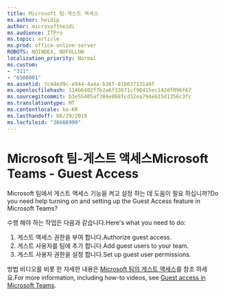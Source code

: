 ```yaml
---
title: Microsoft 팀-게스트 액세스
ms.author: heidip
author: microsoftheidi
ms.audience: ITPro
ms.topic: article
ms.prod: office-online-server
ROBOTS: NOINDEX, NOFOLLOW
localization_priority: Normal
ms.custom:
- "311"
- "6500001"
ms.assetid: 7c44ed9c-e944-4a4a-b36f-81b637131a9f
ms.openlocfilehash: 114b6402f7b2a6f33671cf90415ec142df096f67
ms.sourcegitcommit: b3e55405af384e868fcd32ea794eb15d1356c3fc
ms.translationtype: MT
ms.contentlocale: ko-KR
ms.lasthandoff: 08/29/2019
ms.locfileid: "36666990"
---
```

# <a name="microsoft-teams---guest-access"></a><span data-ttu-id="483ef-102">Microsoft 팀-게스트 액세스</span><span class="sxs-lookup"><span data-stu-id="483ef-102">Microsoft Teams - Guest Access</span></span>

<span data-ttu-id="483ef-103">Microsoft 팀에서 게스트 액세스 기능을 켜고 설정 하는 데 도움이 필요 하십니까?</span><span class="sxs-lookup"><span data-stu-id="483ef-103">Do you need help turning on and setting up the Guest Access feature in Microsoft Teams?</span></span>

<span data-ttu-id="483ef-104">수행 해야 하는 작업은 다음과 같습니다.</span><span class="sxs-lookup"><span data-stu-id="483ef-104">Here's what you need to do:</span></span>

1. <span data-ttu-id="483ef-105">게스트 액세스 권한을 부여 합니다.</span><span class="sxs-lookup"><span data-stu-id="483ef-105">Authorize guest access.</span></span>
1. <span data-ttu-id="483ef-106">게스트 사용자를 팀에 추가 합니다.</span><span class="sxs-lookup"><span data-stu-id="483ef-106">Add guest users to your team.</span></span>
1. <span data-ttu-id="483ef-107">게스트 사용자 권한을 설정 합니다.</span><span class="sxs-lookup"><span data-stu-id="483ef-107">Set up guest user permissions.</span></span>

<span data-ttu-id="483ef-108">방법 비디오를 비롯 한 자세한 내용은 [Microsoft 팀의 게스트 액세스](https://docs.microsoft.com/microsoftteams/guest-access)를 참조 하세요.</span><span class="sxs-lookup"><span data-stu-id="483ef-108">For more information, including how-to videos, see [Guest access in Microsoft Teams](https://docs.microsoft.com/microsoftteams/guest-access).</span></span>
